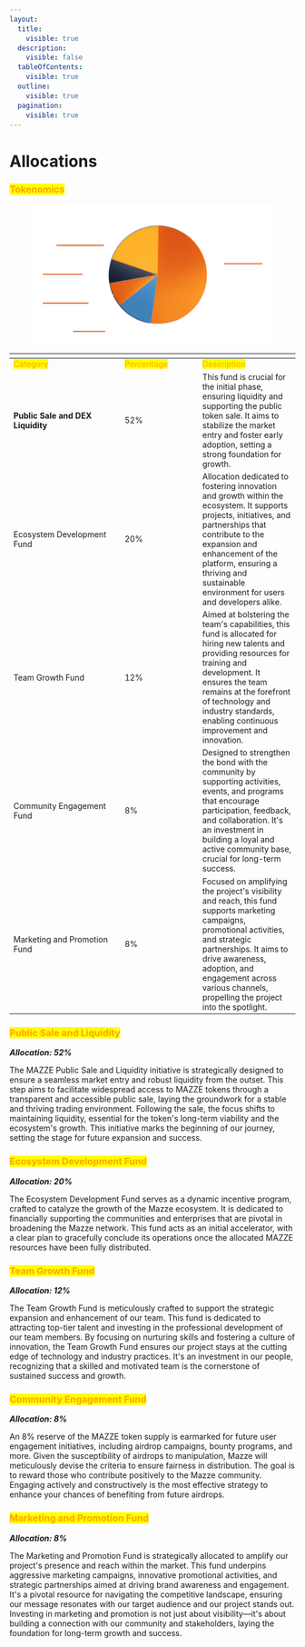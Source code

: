 ```yaml
---
layout:
  title:
    visible: true
  description:
    visible: false
  tableOfContents:
    visible: true
  outline:
    visible: true
  pagination:
    visible: true
---
```


# Allocations

### <mark style="color:orange;">Tokenomics</mark>

<figure><picture><source srcset="../.gitbook/assets/pie-chart-t 2png.png" media="(prefers-color-scheme: dark)"><img src="../.gitbook/assets/pie-chart-t 2png.png" alt=""></picture><figcaption></figcaption></figure>

<table data-header-hidden data-full-width="true"><thead><tr><th width="182"></th><th width="123"></th><th></th></tr></thead><tbody><tr><td><mark style="color:orange;">Category</mark></td><td><mark style="color:orange;">Percentage</mark></td><td><mark style="color:orange;">Description</mark></td></tr><tr><td><strong>Public Sale and DEX Liquidity</strong></td><td>      52%</td><td>This fund is crucial for the initial phase, ensuring liquidity and supporting the public token sale. It aims to stabilize the market entry and foster early adoption, setting a strong foundation for growth.</td></tr><tr><td>Ecosystem Development Fund</td><td>      20%</td><td>Allocation dedicated to fostering innovation and growth within the ecosystem. It supports projects, initiatives, and partnerships that contribute to the expansion and enhancement of the platform, ensuring a thriving and sustainable environment for users and developers alike.</td></tr><tr><td>Team Growth Fund</td><td>      12%</td><td>Aimed at bolstering the team's capabilities, this fund is allocated for hiring new talents and providing resources for training and development. It ensures the team remains at the forefront of technology and industry standards, enabling continuous improvement and innovation.</td></tr><tr><td>Community Engagement Fund</td><td>       8%</td><td>Designed to strengthen the bond with the community by supporting activities, events, and programs that encourage participation, feedback, and collaboration. It's an investment in building a loyal and active community base, crucial for long-term success.</td></tr><tr><td>Marketing and Promotion Fund</td><td>       8%</td><td>Focused on amplifying the project's visibility and reach, this fund supports marketing campaigns, promotional activities, and strategic partnerships. It aims to drive awareness, adoption, and engagement across various channels, propelling the project into the spotlight.</td></tr></tbody></table>

### <mark style="color:orange;">Public Sale and Liquidity</mark> <a href="#user-airdrops" id="user-airdrops"></a>

_**Allocation: 52%**_

The MAZZE Public Sale and Liquidity initiative is strategically designed to ensure a seamless market entry and robust liquidity from the outset. This step aims to facilitate widespread access to MAZZE tokens through a transparent and accessible public sale, laying the groundwork for a stable and thriving trading environment. Following the sale, the focus shifts to maintaining liquidity, essential for the token's long-term viability and the ecosystem's growth. This initiative marks the beginning of our journey, setting the stage for future expansion and success.

### <mark style="color:orange;">Ecosystem Development Fund</mark> <a href="#user-airdrops" id="user-airdrops"></a>

_**Allocation: 20%**_

The Ecosystem Development Fund serves as a dynamic incentive program, crafted to catalyze the growth of the Mazze ecosystem. It is dedicated to financially supporting the communities and enterprises that are pivotal in broadening the Mazze network. This fund acts as an initial accelerator, with a clear plan to gracefully conclude its operations once the allocated MAZZE resources have been fully distributed.

### <mark style="color:orange;">Team Growth Fund</mark> <a href="#user-airdrops" id="user-airdrops"></a>

_**Allocation: 12%**_

The Team Growth Fund is meticulously crafted to support the strategic expansion and enhancement of our team. This fund is dedicated to attracting top-tier talent and investing in the professional development of our team members. By focusing on nurturing skills and fostering a culture of innovation, the Team Growth Fund ensures our project stays at the cutting edge of technology and industry practices. It's an investment in our people, recognizing that a skilled and motivated team is the cornerstone of sustained success and growth.

### <mark style="color:orange;">Community Engagement Fund</mark> <a href="#user-airdrops" id="user-airdrops"></a>

_**Allocation: 8%**_

An 8% reserve of the MAZZE token supply is earmarked for future user engagement initiatives, including airdrop campaigns, bounty programs, and more. Given the susceptibility of airdrops to manipulation, Mazze will meticulously devise the criteria to ensure fairness in distribution. The goal is to reward those who contribute positively to the Mazze community. Engaging actively and constructively is the most effective strategy to enhance your chances of benefiting from future airdrops.

### <mark style="color:orange;">Marketing and Promotion Fund</mark> <a href="#user-airdrops" id="user-airdrops"></a>

_**Allocation: 8%**_

The Marketing and Promotion Fund is strategically allocated to amplify our project's presence and reach within the market. This fund underpins aggressive marketing campaigns, innovative promotional activities, and strategic partnerships aimed at driving brand awareness and engagement. It's a pivotal resource for navigating the competitive landscape, ensuring our message resonates with our target audience and our project stands out. Investing in marketing and promotion is not just about visibility—it's about building a connection with our community and stakeholders, laying the foundation for long-term growth and success.
